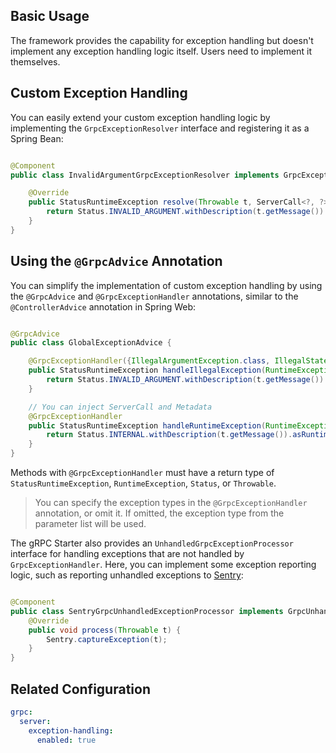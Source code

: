 ## Basic Usage

The framework provides the capability for exception handling but doesn't implement any exception handling logic itself.
Users need to implement it themselves.

## Custom Exception Handling

You can easily extend your custom exception handling logic by implementing the `GrpcExceptionResolver` interface and
registering it as a Spring Bean:

```java

@Component
public class InvalidArgumentGrpcExceptionResolver implements GrpcExceptionResolver {

    @Override
    public StatusRuntimeException resolve(Throwable t, ServerCall<?, ?> call, Metadata headers) {
        return Status.INVALID_ARGUMENT.withDescription(t.getMessage()).asRuntimeException();
    }
}
```

## Using the `@GrpcAdvice` Annotation

You can simplify the implementation of custom exception handling by using the `@GrpcAdvice` and `@GrpcExceptionHandler`
annotations, similar to the `@ControllerAdvice` annotation in Spring Web:

```java

@GrpcAdvice
public class GlobalExceptionAdvice {

    @GrpcExceptionHandler({IllegalArgumentException.class, IllegalStateException.class})
    public StatusRuntimeException handleIllegalException(RuntimeException e) {
        return Status.INVALID_ARGUMENT.withDescription(t.getMessage()).asRuntimeException();
    }

    // You can inject ServerCall and Metadata
    @GrpcExceptionHandler
    public StatusRuntimeException handleRuntimeException(RuntimeException e, ServerCall<?, ?> call, Metadata headers) {
        return Status.INTERNAL.withDescription(t.getMessage()).asRuntimeException();
    }
}
```

Methods with `@GrpcExceptionHandler` must have a return type of `StatusRuntimeException`, `RuntimeException`, `Status`,
or `Throwable`.

> You can specify the exception types in the `@GrpcExceptionHandler` annotation, or omit it. If omitted, the exception
> type from the parameter list will be used.

The gRPC Starter also provides an `UnhandledGrpcExceptionProcessor` interface for handling exceptions that are not
handled by `GrpcExceptionHandler`. Here, you can implement some exception reporting logic, such as reporting unhandled
exceptions to [Sentry](https://sentry.io/):

```java

@Component
public class SentryGrpcUnhandledExceptionProcessor implements GrpcUnhandledExceptionProcessor {
    @Override
    public void process(Throwable t) {
        Sentry.captureException(t);
    }
}
```

## Related Configuration

```yaml
grpc:
  server:
    exception-handling:
      enabled: true
```